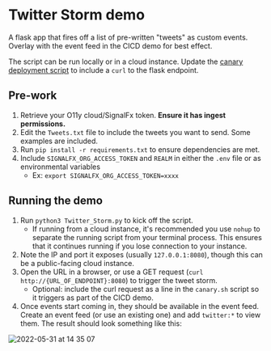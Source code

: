# Twitter Storm demo

A flask app that fires off a list of pre-written "tweets" as custom events. Overlay with the event feed in the CICD demo for best effect.

The script can be run locally or in a cloud instance. Update the [canary deployment script](https://cd.splunkdev.com/observability-sales-engineering/field-demos/-/blob/main/CICD%20Automation%20Demo/Readme.md) to include a `curl` to the flask endpoint.

## Pre-work

1. Retrieve your O11y cloud/SignalFx token. **Ensure it has ingest permissions.**
1. Edit the `Tweets.txt` file to include the tweets you want to send. Some examples are included.
2. Run `pip install -r requirements.txt` to ensure dependencies are met.
3. Include `SIGNALFX_ORG_ACCESS_TOKEN` and `REALM` in either the `.env` file or as environmental variables
    - Ex: `export SIGNALFX_ORG_ACCESS_TOKEN=xxxx`


## Running the demo

1. Run `python3 Twitter_Storm.py` to kick off the script.
     - If running from a cloud instance, it's recommended you use `nohup` to separate the running script from your terminal process. This ensures that it continues running if you lose connection to your instance.
2. Note the IP and port it exposes (usually `127.0.0.1:8080`), though this can be a public-facing cloud instance.
3. Open the URL in a browser, or use a GET request (`curl http://{URL_OF_ENDPOINT}:8080`) to trigger the tweet storm.
   - Optional: include the curl request as a line in the `canary.sh` script so it triggers as part of the CICD demo.
4. Once events start coming in, they should be available in the event feed. Create an event feed (or use an existing one) and add `twitter:*` to view them. The result should look something like this:

![2022-05-31 at 14 35 07](https://user-images.githubusercontent.com/9903403/171260099-9f698767-6170-46c8-a0c0-0d912ff1484a.png)
